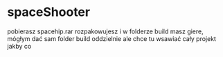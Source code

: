 # spaceShooter

pobierasz spacehip.rar rozpakowujesz i w folderze build masz giere, mógłym dać sam folder build oddzielnie ale chce tu wsawiać cały projekt jakby co
